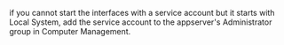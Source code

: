 if you cannot start the interfaces with a service account but it starts with Local System, add the service account to the appserver's Administrator group in Computer Management.